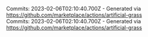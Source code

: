 Commits: 2023-02-06T02:10:40.700Z - Generated via https://github.com/marketplace/actions/artificial-grass
<br>
Commits: 2023-02-06T02:10:40.700Z - Generated via https://github.com/marketplace/actions/artificial-grass
<br>
